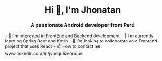 <h1 align="center">Hi 👋, I'm Jhonatan</h1>
<h3 align="center">A passionate Android developer from Perú </h3>
- 👀 I’m interested in FrontEnd and Backend development
- 🌱 I’m currently learning Spring Boot and Kotlin
- 💞️ I’m looking to collaborate on a Frontend project that uses React
- 📫 How to contact me: www.linkedin.com/in/jvasquezenrique

<!---
jvasquezd/jvasquezd is a ✨ special ✨ repository because its `README.md` (this file) appears on your GitHub profile.
You can click the Preview link to take a look at your changes.
--->
